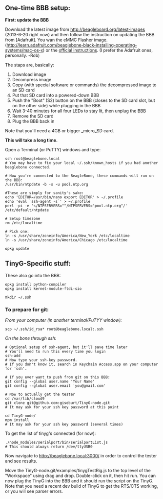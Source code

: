 ## One-time BBB setup:

**First: update the BBB**

Download the latest image from http://beagleboard.org/latest-images (2013-6-20 right now) and then follow the instruction on updating the BBB from [Adafruit]. You wan the eMMC Flasher image.(http://learn.adafruit.com/beaglebone-black-installing-operating-systems/mac-os-x) or the [official instructions](http://beagleboard.org/Getting%20Started#update). (I prefer the Adafruit ones, personally. -Rob)

The staps are, basically: 

1. Download image
1. Decompress image
1. Copy (with special software or commands) the decompressed image to an SD card
1. Put that SD card into a powered-down BBB
1. Push the "Boot" (S2) button on the BBB (closes to the SD card slot, but on the other side) while plugging in the BBB
1. Wait 3-40 minutes for all four LEDs to stay lit, then unplug the BBB
1. Remove the SD card
1. Plug the BBB back in

Note that you'll need a 4GB or bigger _micro_SD card.

**This will take a long time.**

Open a Terminal (or PuTTY) windows and type:

    ssh root@beaglebone.local
    # You may have to fix your local ~/.ssh/known_hosts if you had another beaglebone connected.

    # Now you're connected to the BeagleBone, these commands will run on the BBB:
    /usr/bin/ntpdate -b -s -u pool.ntp.org

    #These are simply for sanity's sake:
    echo 'EDITOR=/usr/bin/nano export EDITOR' > ~/.profile
    echo 'eval `ssh-agent -s`' > ~/.profile
    perl -pi -e 's/NTPSERVERS=""/NTPSERVERS="pool.ntp.org"/' /etc/default/ntpdate

    # Setup timezone
    rm /etc/localtime
 
    # Pick one:
    ln -s /usr/share/zoneinfo/America/New_York /etc/localtime
    ln -s /usr/share/zoneinfo/America/Chicago /etc/localtime  

    opkg update

## TinyG-Specific stuff:

These also go into the BBB:

    opkg install python-compiler
    opkg install kernel-module-ftdi-sio 

    mkdir ~/.ssh 

### To prepare for git:

_From your computer (in another terminal/PuTYY window):_

    scp ~/.ssh/id_rsa* root@beaglebone.local:.ssh

_On the bone through ssh:_

    # Optional setup of ssh-agent, but it'll save time later
    # You'll need to run this every time you login
    ssh-add
    # Now type your ssh-key password.
    # If you don't know it, search in Keychain Access.app on your computer for 'ssh'.

    # If you ever want to push from git on this BBB:
    git config --global user.name 'Your Name'
    git config --global user.email 'you@gmail.com'  

    # Now to actually get the tester
    cd /var/lib/cloud9
    git clone git@github.com:giseburt/TinyG-node.git
    # It may ask for your ssh key password at this point
    
    cd TinyG-node/
    npm install
    # It may ask for your ssh key password (several times)

To get the list of tinyg's connected (for now):

    ./node_modules/serialport/bin/serialportList.js
    # This should always return /dev/ttyUSB0
 
Now navigate to http://beaglebone.local:3000/ in order to control the tester and see results.

Move the TinyG-node.git/examples/tinygTestRig.js to the top level of the "Workspace" using drag and drop. Double-click on it, then hit run. You can now plug the TinyG into the BBB and it should run the script on the TinyG. Note that you need a recent dev build of TinyG to get the RTS/CTS working, or you will see parser errors.